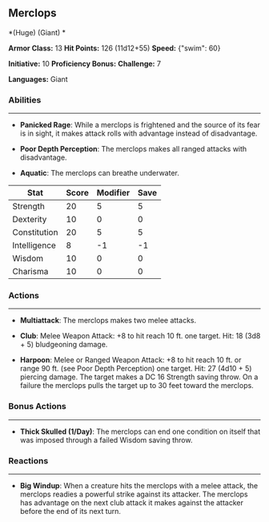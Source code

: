 ## Merclops
*(Huge) (Giant) *

**Armor Class:** 13
**Hit Points:** 126 (11d12+55)
**Speed:** {"swim": 60}

**Initiative:** 10
**Proficiency Bonus:**
**Challenge:** 7

**Languages:** Giant

### Abilities
 --- 
- **Panicked Rage**: While a merclops is frightened and the source of its fear is in sight, it makes attack rolls with advantage instead of disadvantage.

- **Poor Depth Perception**: The merclops makes all ranged attacks with disadvantage.

- **Aquatic**: The merclops can breathe underwater.



| Stat | Score | Modifier | Save |
| ---- | ---- | ---- | ---- |
| Strength | 20 | 5 | 5 |
| Dexterity | 10 | 0 | 0 |
| Constitution | 20 | 5 | 5 |
| Intelligence | 8 | -1 | -1 |
| Wisdom | 10 | 0 | 0 |
| Charisma | 10 | 0 | 0 |

### Actions
 --- 
- **Multiattack**: The merclops makes two melee attacks.

- **Club**: Melee Weapon Attack: +8 to hit  reach 10 ft.  one target. Hit: 18 (3d8 + 5) bludgeoning damage.

- **Harpoon**: Melee or Ranged Weapon Attack: +8 to hit  reach 10 ft. or range 90 ft. (see Poor Depth Perception)  one target. Hit: 27 (4d10 + 5) piercing damage. The target makes a DC 16 Strength saving throw. On a failure  the merclops pulls the target up to 30 feet toward the merclops.

### Bonus Actions
 --- 
- **Thick Skulled (1/Day)**: The merclops can end one condition on itself that was imposed through a failed Wisdom saving throw.

### Reactions
 --- 
- **Big Windup**: When a creature hits the merclops with a melee attack, the merclops readies a powerful strike against its attacker. The merclops has advantage on the next club attack it makes against the attacker before the end of its next turn.

